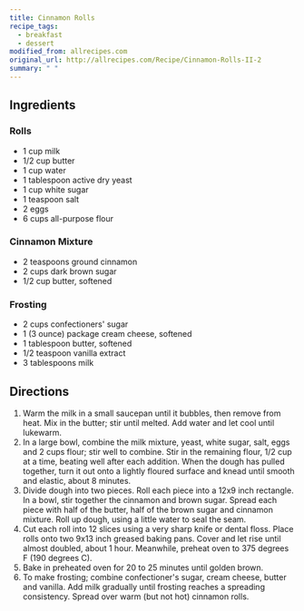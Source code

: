 ```yaml
---
title: Cinnamon Rolls
recipe_tags:
  - breakfast
  - dessert
modified_from: allrecipes.com
original_url: http://allrecipes.com/Recipe/Cinnamon-Rolls-II-2
summary: " "
---
```



## Ingredients

### Rolls

-   1 cup milk
-   1/2 cup butter
-   1 cup water
-   1 tablespoon active dry yeast
-   1 cup white sugar
-   1 teaspoon salt
-   2 eggs
-   6 cups all-purpose flour

### Cinnamon Mixture

-   2 teaspoons ground cinnamon
-   2 cups dark brown sugar
-   1/2 cup butter, softened

### Frosting

-   2 cups confectioners' sugar
-   1 (3 ounce) package cream cheese, softened
-   1 tablespoon butter, softened
-   1/2 teaspoon vanilla extract
-   3 tablespoons milk

## Directions

1.  Warm the milk in a small saucepan until it bubbles, then remove from heat. Mix in the butter; stir until melted. Add water and let cool until lukewarm.
2.  In a large bowl, combine the milk mixture, yeast, white sugar, salt, eggs and 2 cups flour; stir well to combine. Stir in the remaining flour, 1/2 cup at a time, beating well after each addition. When the dough has pulled together, turn it out onto a lightly floured surface and knead until smooth and elastic, about 8 minutes.
3.  Divide dough into two pieces. Roll each piece into a 12x9 inch rectangle. In a bowl, stir together the cinnamon and brown sugar. Spread each piece with half of the butter, half of the brown sugar and cinnamon mixture. Roll up dough, using a little water to seal the seam.
4.  Cut each roll into 12 slices using a very sharp knife or dental floss. Place rolls onto two 9x13 inch greased baking pans. Cover and let rise until almost doubled, about 1 hour. Meanwhile, preheat oven to 375 degrees F (190 degrees C).
5.  Bake in preheated oven for 20 to 25 minutes until golden brown.
6.  To make frosting; combine confectioner's sugar, cream cheese, butter and vanilla. Add milk gradually until frosting reaches a spreading consistency. Spread over warm (but not hot) cinnamon rolls.